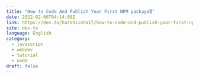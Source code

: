 ```yaml
---
title: "How to Code And Publish Your First NPM package🎖"
date: 2022-02-06T04:14:00Z
link: https://dev.to/harshsinha17/how-to-code-and-publish-your-first-npm-package-2neg?utm_medium=RSS&utm_source=news.12bit.vn
site: dev.to
language: English
category:
  - javascript
  - webdev
  - tutorial
  - node
draft: false
---
```

